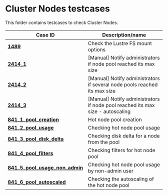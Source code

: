 # Cluster Nodes testcases

This folder contains testcases to check Cluster Nodes.

| Case ID                                                                                       | Description/name |
|-----------------------------------------------------------------------------------------------|---|
| [**1489**](Lustre_mount/1489.md)                                                              | Check the Lustre FS mount options |
| [**2414_1**](Hot_node_pools/2414/2414_1.md)                                                   | [Manual] Notify administrators if node pool reached its max size |
| [**2414_2**](Hot_node_pools/2414/2414_2.md)                                                   | [Manual] Notify administrators if several node pools reached its max size |
| [**2414_3**](Hot_node_pools/2414/2414_3.md)                                                   | [Manual] Notify administrators if node pool reached its max size - autoscaling |
| [**841_1_pool_creation**](Hot_node_pools/841_persistent_cluster_nodes/841_1_pool_creation.md) | Hot node pool creation |
| [**841_2_pool_usage**](Hot_node_pools/841_persistent_cluster_nodes/841_2_pool_usage.md)       | Checking hot node pool usage |
| [**841_3_pool_disk_delta**](Hot_node_pools/841_persistent_cluster_nodes/841_3_pool_disk_delta.md) | Checking disk delta for a node from the pool |
| [**841_4_pool_filters**](Hot_node_pools/841_persistent_cluster_nodes/841_4_pool_filters.md) | Checking filters for hot node pool |
| [**841_5_pool_usage_non_admin**](Hot_node_pools/841_persistent_cluster_nodes/841_5_pool_usage_non_admin.md) | Checking hot node pool usage by non-admin user |
| [**841_6_pool_autoscaled**](Hot_node_pools/841_persistent_cluster_nodes/841_6_pool_autoscaled.md) | Checking the autoscaling of the hot node pool |
